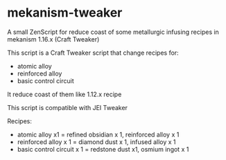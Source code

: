 # mekanism-tweaker
A small ZenScript for reduce coast of some metallurgic infusing recipes in mekanism 1.16.x (Craft Tweaker)

This script is a Craft Tweaker script that change recipes for:

- atomic alloy
- reinforced alloy
- basic control circuit

It reduce coast of them like 1.12.x recipe

This script is compatible with JEI Tweaker

Recipes:

- atomic alloy x1 = refined obsidian x 1, reinforced alloy x 1
- reinforced alloy x 1 = diamond dust x 1, infused alloy x 1
- basic control circuit x 1 = redstone dust x1, osmium ingot x 1

